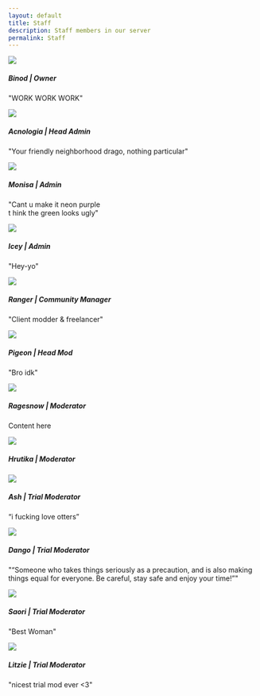 ```yaml
---
layout: default
title: Staff
description: Staff members in our server
permalink: Staff
---
```


<div class="row row-cols-1 row-cols-md-2">
  <div class="col mb-4">
    <div class="card text-white bg-dark mb-3">
      <img src="./assets/images/avatars/Binod.png" class="card-img-top">
      <div class="card-body">
        <h5 class="card-title text-secondary">Binod | Owner</h5>
        <p class="card-text">"WORK WORK WORK"</p>
      </div>
    </div>
  </div>
  <div class="col mb-4">
    <div class="card text-white bg-dark mb-3">
      <img src="./assets/images/avatars/Acno.png" class="card-img-top">
      <div class="card-body">
        <h5 class="card-title text-secondary">Acnologia | Head Admin</h5>
        <p class="card-text">"Your friendly neighborhood drago, nothing particular"</p>
      </div>
    </div>
  </div>
  <div class="col mb-4">
    <div class="card text-white bg-dark mb-3">
      <img src="./assets/images/avatars/Moni.png" class="card-img-top">
      <div class="card-body">
        <h5 class="card-title text-secondary">Monisa | Admin</h5>
        <p class="card-text">"Cant u make it neon purple<br>t hink the green looks ugly"</p>
      </div>
    </div>
  </div>
  <div class="col mb-4">
    <div class="card text-white bg-dark mb-3">
      <img src="./assets/images/avatars/Icey.png" class="card-img-top">
      <div class="card-body">
        <h5 class="card-title text-secondary">Icey | Admin</h5>
        <p class="card-text">"Hey-yo"</p>
      </div>
    </div>
  </div>
  <div class="row row-cols-1 row-cols-md-2">
    <div class="col mb-4">
      <div class="card text-white bg-dark mb-3">
        <img src=".\assets\images\avatars\Ranger.png" class="card-img-top">
        <div class="card-body">
          <h5 class="card-title text-secondary">Ranger | Community Manager</h5>
          <p class="card-text">"Client modder & freelancer"</p>
        </div>
      </div>
    </div>
    <div class="col mb-4">
      <div class="card text-white bg-dark mb-3">
        <img src="./assets/images/avatars/Pigeon.png" class="card-img-top">
        <div class="card-body">
          <h5 class="card-title text-secondary">Pigeon | Head Mod</h5>
          <p class="card-text">"Bro idk"</p>
        </div>
      </div>
    </div>
    <div class="col mb-4">
      <div class="card text-white bg-dark mb-3">
        <img src="./assets/images/avatars/Rage.png" class="card-img-top">
        <div class="card-body">
          <h5 class="card-title text-secondary">Ragesnow | Moderator</h5>
          <p class="card-text">Content here</p>
        </div>
      </div>
    </div>
    <div class="col mb-4">
      <div class="card text-white bg-dark mb-3">
        <img src="./assets/images/avatars/Hrutika.png" class="card-img-top">
        <div class="card-body">
          <h5 class="card-title text-secondary">Hrutika | Moderator</h5>
          <p class="card-text"></p>
        </div>
      </div>
    </div>
  <div class="row row-cols-1 row-cols-md-2">
    <div class="col mb-4">
      <div class="card text-white bg-dark mb-3">
        <img src="./assets/images/avatars/Ash.png" class="card-img-top">
        <div class="card-body">
          <h5 class="card-title text-secondary">Ash | Trial Moderator</h5>
          <p class="card-text">“i fucking love otters”</p>
        </div>
      </div>
    </div>
    <div class="col mb-4">
      <div class="card text-white bg-dark mb-3">
        <img src="./assets/images/avatars/Dango.png" class="card-img-top">
        <div class="card-body">
          <h5 class="card-title text-secondary">Dango | Trial Moderator</h5>
          <p class="card-text">"“Someone who takes things seriously as a precaution, and is also making things equal for everyone. Be careful, stay safe and enjoy your time!”"</p>
        </div>
      </div>
    </div>
    <div class="col mb-4">
      <div class="card text-white bg-dark mb-3">
        <img src="./assets/images/avatars/Saori.png" class="card-img-top">
        <div class="card-body">
          <h5 class="card-title text-secondary">Saori | Trial Moderator </h5>
          <p class="card-text">"Best Woman"</p>
        </div>
      </div>
    </div>
    <div class="col mb-4">
      <div class="card text-white bg-dark mb-3">
        <img src="./assets/images/avatars/Litzie.png" class="card-img-top">
        <div class="card-body">
          <h5 class="card-title text-secondary">Litzie | Trial Moderator</h5>
          <p class="card-text">"nicest trial mod ever <3"</p>
        </div>
      </div>
    </div>
  </div>
</div>